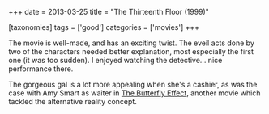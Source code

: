 +++
date = 2013-03-25
title = "The Thirteenth Floor (1999)"

[taxonomies]
tags = ['good']
categories = ['movies']
+++

The movie is well-made, and has an exciting twist. The eveil acts done
by two of the characters needed better explanation, most especially the
first one (it was too sudden). I enjoyed watching the detective... nice
performance there.

The gorgeous gal is a lot more appealing when she's a cashier, as was
the case with Amy Smart as waiter in [The Butterfly Effect], another
movie which tackled the alternative reality concept.

  [The Butterfly Effect]: http://tshepang.net/the-butterfly-effect-2004
